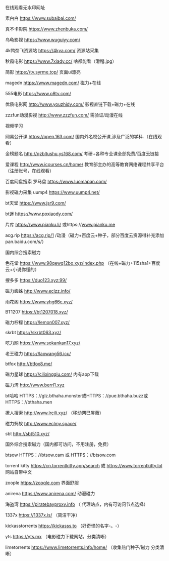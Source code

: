 在线观看无水印网址

素白白 https://www.subaibai.com/

真不卡影院 https://www.zhenbuka.com/

乌龟影视 https://www.wuguiyy.com/

4k鸭奈飞资源站 https://4kya.com/ 资源站采集

秋霞电影 https://www.7xiady.cc/ 啥都能看（滑稽.jpg）

简影 https://tv.syrme.top/ 页面ui漂亮

magedn https://www.magedn.com/ 磁力+在线

555电影 https://www.o8tv.com/

优质电影网 http://www.youzhidy.com/ 影视直链下载+磁力+在线

zzzfun动漫影视 http://www.zzzfun.com/ 需验证/动漫在线

视频学习

网易公开课 https://open.163.com/ 国内外名校公开课,涉及广泛的学科.（在线观看）

金榜题名 http://qzbltushu.ys168.com/ 考研+各种专业课全部免费/百度云链接

爱课程 http://www.icourses.cn/home/ 教育部主办的高等教育网络课程共享平台（注册账号，在线观看）

百度网盘搜索
罗马盘 https://www.luomapan.com/

影视磁力采集
uump4 https://www.uump4.net/

bt天堂 https://www.jsr9.com/

bt迷 https://www.poxiaody.com/

片库 https://www.pianku.li/ 或https://www.pianku.me

acg.rip https://acg.rip/1 /动漫（磁力+百度云+种子，部分百度云资源得补充添加pan.baidu.com/s/）

国内综合搜索磁力

色花堂 https://www.98qewq12bo.xyz/index.php （在线+磁力+115sha1+百度云+小说你懂的）

搜多多 https://duo123.xyz:99/

磁力蜘蛛 http://www.eclzz.info/

雨花阁 https://www.yhg66c.xyz/

BT1207 https://bt1207018.xyz/

磁力柠檬 https://lemon007.xyz/

skrbt https://skrbt063.xyz/

吃力网 https://www.sokankan17.xyz/

老王磁力 https://laowang56.icu/

btfox http://btfox8.me/

磁力星球 https://cilixingqiu.com/ 内有app下载

磁力湾 http://www.berrl1.xyz

bt哈哈 HTTPS：//glz.bthaha.monster或HTTPS：//pue.bthaha.buzz或HTTPS：//bthaha.men

撩人搜索 http://www.lrcili.xyz/ （移动网已屏蔽）

磁力蚂蚁 http://www.eclmy.space/

sbt http://sbt510.xyz/

国外综合搜索磁力（国内都可访问，不用注册，免费）

btsow HTTPS：//btsow.cam 或 HTTPS：//btsow.com

torrent kitty https://cn.torrentkitty.app/search 或 https://www.torrentkitty.lol 网站自带中文

zoople https://zooqle.com 界面舒服

anirena https://www.anirena.com/ 动漫磁力

海盗湾 https://piratebayproxy.info （ 代理站点，内有可访问节点选择）

1337x https://1337x.is/ （简洁干净）

kickasstorrents https://kickasss.to （好奇怪的名字-。-）

yts https://yts.mx （电影磁力下载网站，分类清晰）

limetorrents https://www.limetorrents.info/home/ （收集热门种子/磁力 分类清晰）
